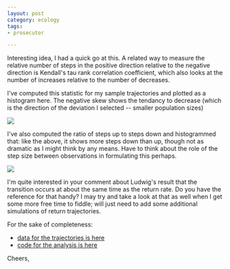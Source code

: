 ```yaml
---
layout: post
category: ecology
tags:
- prosecutor

---
```



Interesting idea, I had a quick go at this. A related way to measure the relative number of steps in the positive direction relative to the negative direction is Kendall's tau rank correlation coefficient, which also looks at the number of increases relative to the number of decreases.

I've computed this statistic for my sample trajectories and plotted as a histogram here.  The negative skew shows the tendancy to decrease (which is the direction of the deviation I selected -- smaller population sizes)

![](http://farm9.staticflickr.com/8263/8621413072_3597b335fe_o.png)

I've also computed the ratio of steps up to steps down and histogrammed that: like the above, it shows more steps down than up, though not as dramatic as I might think by any means.  Have to think about the role of the step size between observations in formulating this perhaps. 

![](http://farm9.staticflickr.com/8113/8621413020_5d779e8b1f_o.png)

I'm quite interested in your comment about Ludwig's result that the transition occurs at about the same time as the return rate. Do you have the reference for that handy? I may try and take a look at that as well when I get some more free time to fiddle; will just need to add some additional simulations of return trajectories.

For the sake of completeness:

* [data for the trajectories is here](https://github.com/cboettig/earlywarning/blob/8418a20cabf24786b54acc51eb508e9dbf3d1b37/inst/examples/trajectories.csv)
* [code for the analysis is here](https://github.com/cboettig/earlywarning/blob/8418a20cabf24786b54acc51eb508e9dbf3d1b37/inst/examples/beer.md)



Cheers,
